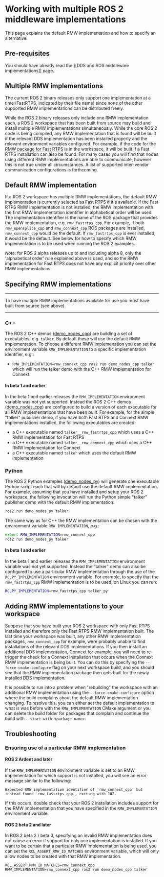 # Working with multiple ROS 2 middleware implementations
This page explains the default RMW implementation and how to specify an alternative.

## Pre-requisites
You should have already read the [[DDS and ROS middleware implementations]] page.

## Multiple RMW implementations
The current ROS 2 binary releases only support one implementation at a time (FastRTPS, indicated by their file name) since none of the other supported RMW implementations can be distributed freely.

While the ROS 2 binary releases only include one RMW implementation each, a ROS 2 workspace that has been built from source may build and install multiple RMW implementations simultaneously.
While the core ROS 2 code is being compiled, any RMW implementation that is found will be built if the relevant DDS implementation has been installed properly and the relevant environment variables configured.
For example, if the code for the [RMW package for Fast RTPS](https://github.com/ros2/rmw_fastrtps_cpp) is in the workspace, it will be built if a Fast RTPS installation can also be found.
For many cases you will find that nodes using different RMW implementations are able to communicate, however this is not true under all circumstances.
A list of supported inter-vendor communication configurations is forthcoming.

## Default RMW implementation

If a ROS 2 workspace has multiple RMW implementations, the default RMW implementation is currently selected as Fast RTPS if it's available.
If the Fast RTPS RMW implementation is not installed, the RMW implementation with the first RMW implementation identifier in alphabetical order will be used.
The implementation identifier is the name of the ROS package that provides the RMW implementation, e.g. `rmw_fastrtps_cpp`.
For example, if both `rmw_opensplice_cpp` and `rmw_connext_cpp` ROS packages are installed, `rmw_connext_cpp` would be the default.
If `rmw_fastrtps_cpp` is ever installed, it would be the default.
See below for how to specify which RMW implementation is to be used when running the ROS 2 examples.

*Note:* for ROS 2 alpha releases up to and including alpha 8, only the 'alphabetical order' rule explained above is used, and so the RMW implementation for Fast RTPS does not have any explicit priority over other RMW implementations.

## Specifying RMW implementations

---

To have multiple RMW implementations available for use you must have built from source (see above).

---

### C++

The ROS 2 C++ demos ([demo_nodes_cpp](https://github.com/ros2/demos/tree/master/demo_nodes_cpp/src)) are building a set of executables, e.g. `talker`.
By default these will use the default RMW implementation.
To choose a different RMW implemenation you can set the environment variable `RMW_IMPLEMENTATION` to a specific implementation identifier, e.g.:

- `RMW_IMPLEMENTATION=rmw_connext_cpp ros2 run demo_nodes_cpp talker` which will run the talker demo with the C++ RMW implementation for Connext.

#### In beta 1 and earlier

In the beta 1 and earlier releases the `RMW_IMPLEMENTATION` environment variable was not yet supported.
Instead the ROS 2 C++ demos ([demo_nodes_cpp](https://github.com/ros2/demos/tree/master/demo_nodes_cpp/src)) are configured to build a version of each executable for all RMW implementations that have been built.
For example, for the simple "talker" publisher demo, if you have both Fast RTPS and Connext RMW implementations installed, the following executables are created:

- a C++ executable named `talker__rmw_fastrtps_cpp` which uses a C++ RMW implementation for Fast RTPS
- a C++ executable named `talker__rmw_connext_cpp` which uses a C++ RMW implementation for Connext
- a C++ executable named `talker` which uses the default RMW implementation

### Python

The ROS 2 Python examples ([demo_nodes_py](https://github.com/ros2/demos/tree/master/demo_nodes_py)) will generate one executable Python script each that will by default use the default RMW implementation.
For example, assuming that you have installed and setup your ROS 2 workspace, the following invocation will run the Python simple "talker" publisher demo with the default RMW implementation:

```bash
ros2 run demo_nodes_py talker
```

The same way as for C++ the RMW implementation can be chosen with the environment variable `RMW_IMPLEMENTATION`, e.g.:

```bash
export RMW_IMPLEMENTATION=rmw_connext_cpp
ros2 run demo_nodes_py talker
```
#### In beta 1 and earlier

In the beta 1 and earlier releases the `RMW_IMPLEMENTATION` environment variable was not yet supported.
Instead the "talker" demo can also be configured to use a particular RMW implementation through the use of the `RCLPY_IMPLEMENTATION` environment variable.
For example, to specify that the `rmw_fastrtps_cpp` RMW implementation is to be used, on Linux you can run:

```bash
RCLPY_IMPLEMENTATION=rmw_fastrtps_cpp talker_py
```

## Adding RMW implementations to your workspace

Suppose that you have built your ROS 2 workspace with only Fast RTPS installed and therefore only the Fast RTPS RMW implementation built.
The last time your workspace was built, any other RMW implementation packages, `rmw_connext_cpp` for example, were probably unable to find installations of the relevant DDS implementations.
If you then install an additional DDS implementation, Connext for example, you will need to re-trigger the check for a Connext installation that occurs when the Connext RMW implementation is being built.
You can do this by specifying the `--force-cmake-configure` flag on your next workspace build, and you should see that the RMW implementation package then gets built for the newly installed DDS implementation.

It is possible to run into a problem when "rebuilding" the workspace with an additional RMW implementation using the `--force-cmake-configure` option where the build complains about the default RMW implementation changing.
To resolve this, you can either set the default implementation to what is was before with the `RMW_IMPLEMENTATION` CMake argument or you can delete the build folder for packages that complain and continue the build with `--start-with <package name>`.

## Troubleshooting

### Ensuring use of a particular RMW implementation

#### ROS 2 Ardent and later

If the `RMW_IMPLEMENTATION` environment variable is set to an RMW implementation for which support is not installed, you will see an error message similar to the following:
```
Expected RMW implementation identifier of 'rmw_connext_cpp' but instead found 'rmw_fastrtps_cpp', exiting with 102.
```

If this occurs, double check that your ROS 2 installation includes support for the RMW implementation that you have specified in the `RMW_IMPLEMENTATION` environment variable.

#### ROS 2 beta 2 and later

In ROS 2 beta 2 / beta 3, specifying an invalid RMW implementation does not cause an error if support for only one implementation is installed.
If you want to be certain that a particular RMW implementation is being used, you can set the `RCL_ASSERT_RMW_ID_MATCHES` environment variable, which will only allow nodes to be created with that RMW implementation.

```
RCL_ASSERT_RMW_ID_MATCHES=rmw_connext_cpp RMW_IMPLEMENTATION=rmw_connext_cpp ros2 run demo_nodes_cpp talker
```